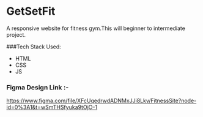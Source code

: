 # GetSetFit
A responsive website for fitness gym.This will beginner to intermediate project.

###Tech Stack Used:
- HTML
- CSS
- JS

### Figma Design Link :- 
https://www.figma.com/file/XFcUqedrwdADNMxJJi8Lkv/FitnessSite?node-id=0%3A1&t=wSmTHSfyuka9tOjO-1
